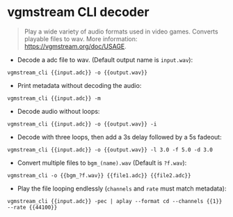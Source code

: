 # vgmstream CLI decoder

> Play a wide variety of audio formats used in video games.
> Converts playable files to wav.
> More information: <https://vgmstream.org/doc/USAGE>.

- Decode a adc file to wav. (Default output name is `input.wav`):

`vgmstream_cli {{input.adc}} -o {{output.wav}}`

- Print metadata without decoding the audio:

`vgmstream_cli {{input.adc}} -m`

- Decode audio without loops:

`vgmstream_cli {{input.adc}} -o {{output.wav}} -i`

- Decode with three loops, then add a 3s delay followed by a 5s fadeout:

`vgmstream_cli {{input.adc}} -o {{output.wav}} -l 3.0 -f 5.0 -d 3.0`

- Convert multiple files to `bgm_(name).wav` (Default is `?f.wav`):

`vgmstream_cli -o {{bgm_?f.wav}} {{file1.adc}} {{file2.adc}}`

- Play the file looping endlessly (`channels` and `rate` must match metadata):

`vgmstream_cli {{input.adc}} -pec | aplay --format cd --channels {{1}} --rate {{44100}}`

